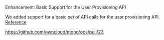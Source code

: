 Enhancement: Basic Support for the User Provisioning API

We added support for a basic set of API calls for the user provisioning API. [Reference](https://doc.owncloud.com/server/admin_manual/configuration/user/user_provisioning_api.html)

https://github.com/owncloud/mono/ocs/pull/23
